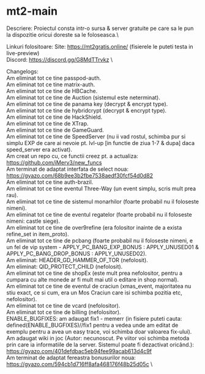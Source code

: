 # mt2-main
 
Descriere:
Proiectul consta intr-o sursa & server gratuite pe care sa le pun la dispozitie oricui doreste sa le foloseasca.\

Linkuri folositoare:
Site: https://mt2gratis.online/ (fisierele le puteti testa in live-preview)\
Discord: https://discord.gg/G8MdTTrvkz \
 
 Changelogs:\
 Am eliminat tot ce tine passpod-auth.\
 Am eliminat tot ce tine matrix-auth.\
 Am eliminat tot ce tine de HBCache.\
 Am eliminat tot ce tine de Auction (sistemul este neterminat).\
 Am eliminat tot ce tine de panama key (decrypt & encrypt type).\
 Am eliminat tot ce tine de hybridcrypt (decrypt & encrypt type).\
 Am eliminat tot ce tine de HackShield.\
 Am eliminat tot ce tine de XTrap.\
 Am eliminat tot ce tine de GameGuard.\
 Am eliminat tot ce tine de SpeedServer (nu ii vad rostul, schimba pur si simplu EXP de care ai nevoie pt. lvl-up [in functie de ziua 1-7 & dupa] daca speed_server era activat).\
 Am creat un repo cu, ce functii creez pt. a actualiza: https://github.com/iMerv3/new_funcs \
 Am terminat de adaptat interfata de select noua: https://gyazo.com/68b9ee3b2fbe7538aedf30fcf54d0d82 \
 Am eliminat tot ce tine auth-brazil.\
 Am eliminat tot ce tine eventul Three-Way (un event simplu, scris mult prea rau).\
 Am eliminat tot ce tine de sistemul monarhilor (foarte probabil nu il foloseste nimeni).\
 Am eliminat tot ce tine de eventul regatelor (foarte probabil nu il foloseste nimeni: castle siege).\
 Am eliminat tot ce tine de over9refine (era folositor inainte de a exista refine_set in item_proto).\
 Am eliminat tot ce tine de pcbang (foarte probabil nu il foloseste nimeni, e un fel de vip system - APPLY_PC_BANG_EXP_BONUS : APPLY_UNUSED01 & APPLY_PC_BANG_DROP_BONUS : APPLY_UNUSED02).\
 Am eliminat: HEADER_GD_HAMMER_OF_TOR (nefolosit).\
 Am eliminat: QID_PROTECT_CHILD (nefolosit).\
 Am eliminat tot ce tine de shopEx (este mult prea nefolositor, pentru a cumpara cu alte monede ar fi mult mai util o editare in shop normal). \
 Am eliminat tot ce tine de eventul de craciun (xmas_event, majoritatea nu stiu exact, ce si cum, era un Mos Craciun care isi schimba pozitia etc, nefolositor). \
 Am eliminat tot ce tine de vcard (nefolositor).\
 Am eliminat tot ce tine de billing (nefolositor).\
 ENABLE_BUGFIXES: am adaugat fix1 - memerr (in fisiere puteti cauta: defined(ENABLE_BUGFIXES)//fix1 pentru a vedea unde am editat de exemplu pentru a avea un easy trace, voi schimba doar valoarea fix-ului).\
 Am adaugat wiki in joc (Autor: necunoscut. Pe viitor voi schimba metoda prin care ia informatiile de la server. Sistemul poate fi dezactivat oricând.): https://gyazo.com/401defdbac5eb94fee99acab613d4c9f \
 Am terminat de adaptat fereastra bonusurilor noua: https://gyazo.com/594cb1d716ff8afa468176f48b25d05c \
 